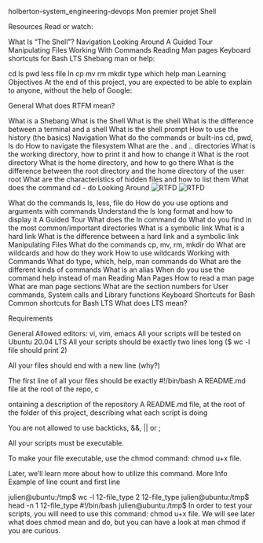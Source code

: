 
holberton-system_engineering-devops
Mon premier projet Shell


Resources Read or watch:

What Is “The Shell”? Navigation Looking Around A Guided Tour Manipulating Files Working With Commands Reading Man pages Keyboard shortcuts
for Bash LTS Shebang man or help:

cd ls pwd less file ln cp mv rm mkdir type which help man Learning Objectives At the end of this project, 
you are expected to be able to explain to anyone, without the help of Google:

General What does RTFM mean? 





 What is a Shebang
 What is the Shell 
 What is the shell
 What is the difference between a terminal and a shell
 What is the shell prompt
 How to use the history (the basics) Navigation 
 What do the commands or built-ins cd, pwd, ls do How to navigate the filesystem What are the . and .. directories 
 What is the working directory, how to print it and how to change it
 What is the root directory 
 What is the home directory, 
 and how to go there 
 What is the difference between the root directory and the home directory of the user root 
 What are the characteristics of hidden files and how to list them
 What does the command cd - do Looking Around 
 ![RTFD](https://user-images.githubusercontent.com/96126445/152234191-44621cb3-2df3-4136-8211-05bd91ff805c.jpg)
![RTFD](https://user-images.githubusercontent.com/96126445/152234241-c7e3652e-ceac-44dd-854e-dde2cea28365.jpg)

 What do the commands ls, less, file 
do How do you use options and arguments with commands Understand the ls long format and how to display it 
A Guided Tour What does the ln command do 
What do you find in the most common/important directories
What is a symbolic link What is a hard link 
What is the difference between a hard link and a symbolic link 
Manipulating Files What do the commands cp, mv, rm, mkdir do 
What are wildcards and how do they work 
How to use wildcards Working with Commands
What do type, which, help, man commands do 
What are the different kinds of commands
What is an alias When do you use the command help instead of man Reading Man Pages 
How to read a man page
What are man page sections
What are the section numbers for User commands, System calls and Library functions Keyboard Shortcuts for Bash Common shortcuts for Bash LTS What does LTS mean? 


Requirements 


General Allowed editors: vi, vim, emacs 
All your scripts will be tested on Ubuntu 20.04 LTS
All your scripts should be exactly two lines long ($ wc -l file should print 2) 

All your files should end with a new line (why?)

The first line of all your files should be exactly #!/bin/bash A README.md file at the root of the repo, c


ontaining a description of the repository A README.md file, at the root of the folder of this project, describing what each script is doing


You are not allowed to use backticks, &&, || or ; 

All your scripts must be executable. 


To make your file executable, use the chmod command: chmod u+x file. 

Later, we’ll learn more about how to utilize this command. More Info Example of line count and first line

julien@ubuntu:/tmp$ wc -l 12-file_type 2 12-file_type julien@ubuntu:/tmp$ head -n 1 12-file_type #!/bin/bash julien@ubuntu:/tmp$ In order to test your scripts, you will need to use this command: chmod u+x file. We will see later what does chmod mean and do, but you can have a look at man chmod if you are curious.

